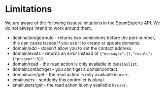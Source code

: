 # Limitations

We are aware of the following issues/limitations in the SpamExperts API. We do
not always intend to work around them.

* destination/getroute - returns two semicolons before the port number, this
  can cause issues if you use it to create or update domains.
* domain/add - doesn't allow you to set the contact address.
* domain/exists - returns an error instead of `{"messages":[],"result":{"present":0}}`.
* domain/read - the read action is only available in `domainslist`.
* domaincontact/get - you can't get a domaincontact.
* domainuser/get - the read action is only available in `user`.
* emailusers - suddenly this controller is plural.
* emailusers/get - the read action is only available in `user`.

